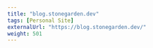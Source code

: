 ```yaml
---
title: "blog.stonegarden.dev"
tags: [Personal Site]
externalUrl: "https://blog.stonegarden.dev/"
weight: 501
---
```

